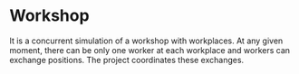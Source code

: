 # Workshop
  It is a concurrent simulation of a workshop with workplaces. At any given moment, there can be only one worker at each workplace and workers can exchange positions. The project coordinates these exchanges.
